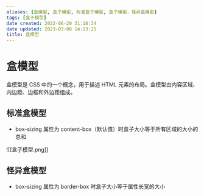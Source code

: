 ```yaml
---
aliases: [盒模型, 盒子模型, 标准盒子模型, 盒子模型，怪异盒模型]
tags: [盒子模型]
date created: 2022-06-20 21:18:34
date updated: 2023-03-08 14:23:25
title: 盒模型
---
```


# 盒模型

盒模型是 CSS 中的一个概念，用于描述 HTML 元素的布局。盒模型由内容区域、内边距、边框和外边距组成。

## 标准盒模型

- box-sizing 属性为 content-box（默认值）时盒子大小等于所有区域的大小的总和

![[盒子模型.png]]

## 怪异盒模型

- box-sizing 属性为 border-box 时盒子大小等于属性长宽的大小
